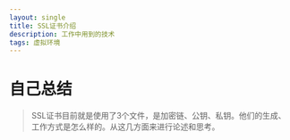 ```yaml
---
layout: single
title: SSL证书介绍
description: 工作中用到的技术
tags: 虚拟环境
---
```


# 自己总结
>SSL证书目前就是使用了3个文件，是加密链、公钥、私钥。他们的生成、工作方式是怎么样的。从这几方面来进行论述和思考。
